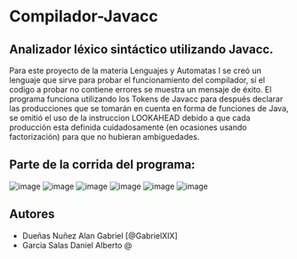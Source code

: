 # Compilador-Javacc
## Analizador léxico sintáctico utilizando Javacc.

Para este proyecto de la materia Lenguajes y Automatas I se creó un lenguaje que sirve para probar el funcionamiento del compilador, sí el codigo a probar no contiene errores se muestra un mensaje de éxito. El programa funciona utilizando los Tokens de Javacc para después declarar las producciones que se tomarán en cuenta en forma de funciones de Java, se omitió el uso de la instruccion LOOKAHEAD debido a que cada producción esta definida cuidadosamente (en ocasiones usando factorización) para que no hubieran ambiguedades.

## Parte de la corrida del programa:
![image](https://user-images.githubusercontent.com/65438145/180349564-e1ffddd0-a185-4a03-8539-e6961b4aeabe.png)
![image](https://user-images.githubusercontent.com/65438145/180349583-0ecfa554-a149-4e7a-9181-873cd025a54e.png)
![image](https://user-images.githubusercontent.com/65438145/180349633-91b215b2-c34b-41b0-8506-eecbb6c11418.png)
![image](https://user-images.githubusercontent.com/65438145/180349661-bb0455ce-fd68-4e67-a4ee-64bf6ec9d0e1.png)
![image](https://user-images.githubusercontent.com/65438145/180349789-30f9e669-f934-4bbd-ace1-cfb401fa6d5b.png)
![image](https://user-images.githubusercontent.com/65438145/180349794-1abaf2c2-a2d1-4482-a094-a05d41e109f0.png)

## Autores
- Dueñas Nuñez Alan Gabriel [@GabrielXIX]
- Garcia Salas Daniel Alberto @
